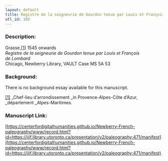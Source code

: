 ```yaml
---
layout: default
title: Registre de la seigneurie de Gourdon tenue par Louis et François de Lombard
utl_id: 102
---
```


### Description:

Grasse,<a id="_ftnref1">[[1]](#_ftn1)</a> 1545 onwards<br>
_Registre de la seigneurie de Gourdon tenue par Louis et François de Lombard_<br>
Chicago, Newberry Library, VAULT Case MS 5A 53

### Background:

There is no background essay available for this manuscript.

<a id="_ftn1">[[1]](#_ftnref1)</a> _Chef-lieu d’arrondissement _in Provence-Alpes-Côte d’Azur, _département _Alpes-Maritimes. 

### Manuscript Link:

[https://centerfordigitalhumanities.github.io/Newberry-French-paleography/www/record.html?id=https://iiif.library.utoronto.ca/presentation/v2/paleography:471/manifest](https://centerfordigitalhumanities.github.io/Newberry-French-paleography/www/record.html?id=https://iiif.library.utoronto.ca/presentation/v2/paleography:471/manifest)
